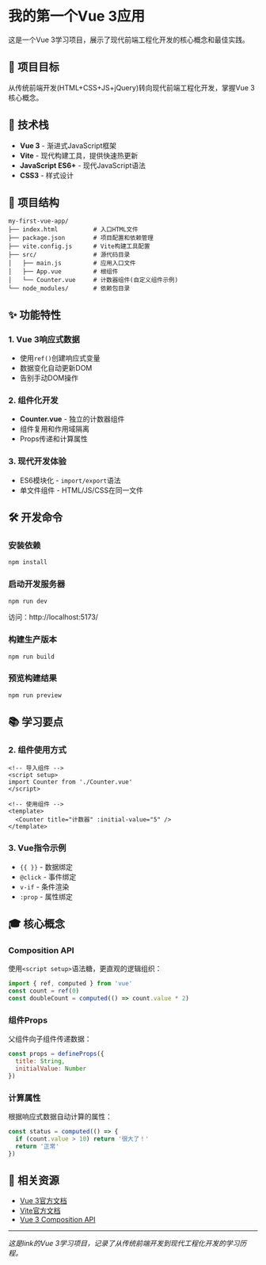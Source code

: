 # 我的第一个Vue 3应用

这是一个Vue 3学习项目，展示了现代前端工程化开发的核心概念和最佳实践。

## 🎯 项目目标

从传统前端开发(HTML+CSS+JS+jQuery)转向现代前端工程化开发，掌握Vue 3核心概念。

## 🚀 技术栈

- **Vue 3** - 渐进式JavaScript框架
- **Vite** - 现代构建工具，提供快速热更新
- **JavaScript ES6+** - 现代JavaScript语法
- **CSS3** - 样式设计

## 📁 项目结构

```
my-first-vue-app/
├── index.html          # 入口HTML文件
├── package.json        # 项目配置和依赖管理
├── vite.config.js      # Vite构建工具配置
├── src/                # 源代码目录
│   ├── main.js         # 应用入口文件
│   ├── App.vue         # 根组件
│   └── Counter.vue     # 计数器组件(自定义组件示例)
└── node_modules/       # 依赖包目录
```

## ✨ 功能特性

### 1. Vue 3响应式数据
- 使用`ref()`创建响应式变量
- 数据变化自动更新DOM
- 告别手动DOM操作

### 2. 组件化开发
- **Counter.vue** - 独立的计数器组件
- 组件复用和作用域隔离
- Props传递和计算属性

### 3. 现代开发体验
- ES6模块化 - `import/export`语法
- 单文件组件 - HTML/JS/CSS在同一文件

## 🛠️ 开发命令

### 安装依赖
```bash
npm install
```

### 启动开发服务器
```bash
npm run dev
```
访问：http://localhost:5173/

### 构建生产版本
```bash
npm run build
```

### 预览构建结果
```bash
npm run preview
```

## 📚 学习要点

### 2. 组件使用方式
```vue
<!-- 导入组件 -->
<script setup>
import Counter from './Counter.vue'
</script>

<!-- 使用组件 -->
<template>
  <Counter title="计数器" :initial-value="5" />
</template>
```

### 3. Vue指令示例
- `{{ }}` - 数据绑定
- `@click` - 事件绑定
- `v-if` - 条件渲染
- `:prop` - 属性绑定

## 🎓 核心概念

### Composition API
使用`<script setup>`语法糖，更直观的逻辑组织：
```javascript
import { ref, computed } from 'vue'
const count = ref(0)
const doubleCount = computed(() => count.value * 2)
```

### 组件Props
父组件向子组件传递数据：
```javascript
const props = defineProps({
  title: String,
  initialValue: Number
})
```

### 计算属性
根据响应式数据自动计算的属性：
```javascript
const status = computed(() => {
  if (count.value > 10) return '很大了！'
  return '正常'
})
```

## 🔗 相关资源

- [Vue 3官方文档](https://cn.vuejs.org/)
- [Vite官方文档](https://cn.vitejs.dev/)
- [Vue 3 Composition API](https://cn.vuejs.org/guide/composition-api-introduction.html)

---

*这是link的Vue 3学习项目，记录了从传统前端开发到现代工程化开发的学习历程。*